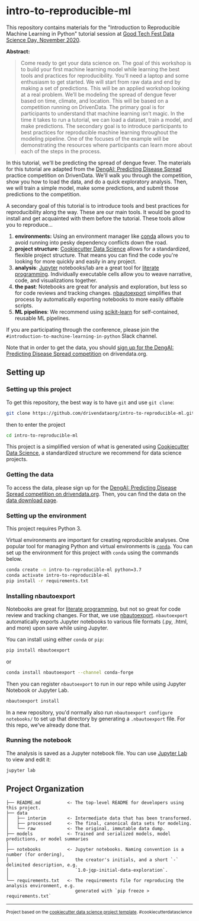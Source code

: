# intro-to-reproducible-ml

This repository contains materials for the "Introduction to Reproducible Machine Learning in Python" tutorial session at [Good Tech Fest Data Science Day, November 2020](https://www.goodtechfest.com/home).

**Abstract:**

> Come ready to get your data science on. The goal of this workshop is to build your first machine learning model while learning the best tools and practices for reproducibility. You’ll need a laptop and some enthusiasm to get started. We will start from raw data and end by making a set of predictions. This will be an applied workshop looking at a real problem. We’ll be modeling the spread of dengue fever based on time, climate, and location. This will be based on a competition running on DrivenData. The primary goal is for participants to understand that machine learning isn’t magic. In the time it takes to run a tutorial, we can load a dataset, train a model, and make predictions. The secondary goal is to introduce participants to best practices for reproducible machine learning throughout the modeling pipeline. One of the focuses of the example will be demonstrating the resources where participants can learn more about each of the steps in the process.

In this tutorial, we'll be predicting the spread of dengue fever. The materials for this tutorial are adapted from the [DengAI: Predicting Disease Spread](https://www.drivendata.org/competitions/44/dengai-predicting-disease-spread/) practice competition on DrivenData. We'll walk you through the competition, show you how to load the data, and do a quick exploratory analysis. Then, we will train a simple model, make some predictions, and submit those predictions to the competition.

A secondary goal of this tutorial is to introduce tools and best practices for reproducibility along the way. These are our main tools. It would be good to install and get acquainted with them before the tutorial. These tools allow you to reproduce...

1. **environments:** Using an environment manager like [conda](https://docs.conda.io/en/latest/) allows you to avoid running into pesky dependency conflicts down the road.
2. **project structure**: [Cookiecutter Data Science](https://drivendata.github.io/cookiecutter-data-science/) allows for a standardized, flexible project structure. That means you can find the code you're looking for more quickly and easily in any project.
3. **analysis**: [Jupyter](https://jupyter.org/) notebooks/lab are a great tool for [literate programming](https://en.wikipedia.org/wiki/Literate_programming). Individually executable cells allow you to weave narrative, code, and visualizations together.
4. **the past**: Notebooks are great for analysis and exploration, but less so for code reviews and tracking changes. [nbautoexport](https://github.com/drivendataorg/nbautoexport) simplifies that process by automatically exporting notebooks to more easily diffable scripts.
5. **ML pipelines**: We recommend using [scikit-learn](https://scikit-learn.org/) for self-contained, reusable ML pipelines.

If you are participating through the conference, please join the `#introduction-to-machine-learning-in-python` Slack channel.

Note that in order to get the data, you should [sign up for the DengAI: Predicting Disease Spread competition](https://www.drivendata.org/competitions/44/dengai-predicting-disease-spread/) on drivendata.org.

## Setting up

### Setting up this project

To get this repository, the best way is to have `git` and use `git clone`:

```bash
git clone https://github.com/drivendataorg/intro-to-reproducible-ml.git
```

then to enter the project
```bash
cd intro-to-reproducible-ml
```

This project is a simplified version of what is generated using [Cookiecutter Data Science](https://drivendata.github.io/cookiecutter-data-science/), a standardized structure we recommend for data science projects.

### Getting the data

To access the data, please sign up for the [DengAI: Predicting Disease Spread competition on drivendata.org](https://www.drivendata.org/competitions/44/dengai-predicting-disease-spread/). Then, you can find the data on the [data download page](https://www.drivendata.org/competitions/44/dengai-predicting-disease-spread/data/).

### Setting up the environment

This project requires Python 3.

Virtual environments are important for creating reproducible analyses. One popular tool for managing Python and virtual environments is [`conda`](https://docs.conda.io/en/latest/miniconda.html). You can set up the environment for this project with `conda` using the commands below.

```bash
conda create -n intro-to-reproducible-ml python=3.7
conda activate intro-to-reproducible-ml
pip install -r requirements.txt
```

### Installing nbautoexport

Notebooks are great for [literate programming](https://en.wikipedia.org/wiki/Literate_programming), but not so great for code review and tracking changes. For that, we use [nbautoexport](https://github.com/drivendataorg/nbautoexport). `nbautoexport` automatically exports Jupyter notebooks to various file formats (.py, .html, and more) upon save while using Jupyter.

You can install using either `conda` or `pip`:
```bash
pip install nbautoexport
```
or
```bash
conda install nbautoexport --channel conda-forge
```
Then you can register `nbautoexport` to run in our repo while using Jupyter Notebook or Jupyter Lab.
```bash
nbautoexport install
```
In a new repository, you'd normally also run `nbautoexport configure notebooks/` to set up that directory by generating a `.nbautoexport` file. For this repo, we've already done that.

### Running the notebook

The analysis is saved as a Jupyter notebook file. You can use [Jupyter Lab](https://jupyter.org/) to view and edit it:

```bash
jupyter lab
```

## Project Organization

```text
├── README.md          <- The top-level README for developers using this project.
├── data
│   ├── interim        <- Intermediate data that has been transformed.
│   ├── processed      <- The final, canonical data sets for modeling.
│   └── raw            <- The original, immutable data dump.
├── models             <- Trained and serialized models, model predictions, or model summaries
│
├── notebooks          <- Jupyter notebooks. Naming convention is a number (for ordering),
│                         the creator's initials, and a short `-` delimited description, e.g.
│                         `1.0-jqp-initial-data-exploration`.
│
└── requirements.txt   <- The requirements file for reproducing the analysis environment, e.g.
                          generated with `pip freeze > requirements.txt`
```

---

<p><small>Project based on the <a target="_blank" href="https://drivendata.github.io/cookiecutter-data-science/">cookiecutter data science project template</a>. #cookiecutterdatascience</small></p>
